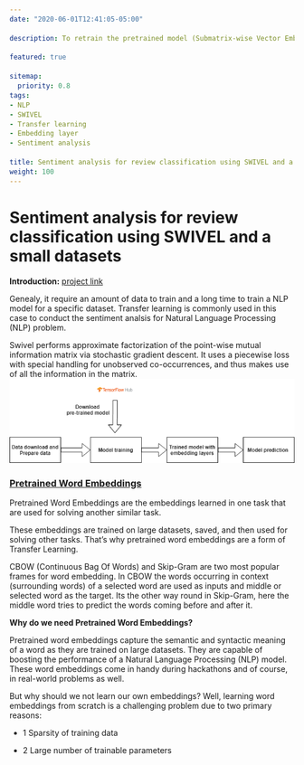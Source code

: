 ```yaml
---
date: "2020-06-01T12:41:05-05:00"

description: To retrain the pretrained model (Submatrix-wise Vector Embedding Learner (SWIVEL) using using a small collected review datasets and classify the reviews of customer feedback as either positive or negative. 

featured: true

sitemap:
  priority: 0.8
tags:
- NLP
- SWIVEL
- Transfer learning
- Embedding layer
- Sentiment analysis

title: Sentiment analysis for review classification using SWIVEL and a small datasets
weight: 100
---
```

# Sentiment analysis for review classification using SWIVEL and a small datasets

**Introduction:**
[project link](https://github.com/tankwin08/sentiment_analysis_SWIVEL)

Genealy, it require an amount of data to train and a long time to train a NLP model for a specific dataset. 
Transfer learning is commonly used in this case to conduct the sentiment analsis for Natural Language Processing (NLP) problem.

Swivel performs approximate factorization of the point-wise mutual information matrix via stochastic gradient descent. 
It uses a piecewise loss with special handling for unobserved co-occurrences, and thus makes use of all the information in the matrix.
![image](../../img/nlp_flowchart.png)



###  [Pretrained Word Embeddings](https://www.analyticsvidhya.com/blog/2020/03/pretrained-word-embeddings-nlp/)

Pretrained Word Embeddings are the embeddings learned in one task that are used for solving another similar task.

These embeddings are trained on large datasets, saved, and then used for solving other tasks. That’s why pretrained word embeddings are a form of Transfer Learning.

CBOW (Continuous Bag Of Words) and Skip-Gram are two most popular frames for word embedding. In CBOW the words occurring in context (surrounding words) of a selected word are used as inputs and middle or selected word as the target. Its the other way round in Skip-Gram, here the middle word tries to predict the words coming before and after it.

**Why do we need Pretrained Word Embeddings?**

Pretrained word embeddings capture the semantic and syntactic meaning of a word as they are trained on large datasets. They are capable of boosting the performance of a Natural Language Processing (NLP) model. These word embeddings come in handy during hackathons and of course, in real-world problems as well.

But why should we not learn our own embeddings? Well, learning word embeddings from scratch is a challenging problem due to two primary reasons:

* 1 Sparsity of training data

* 2 Large number of trainable parameters